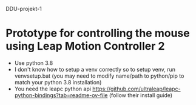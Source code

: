 DDU-projekt-1

# Prototype for controlling the mouse using Leap Motion Controller 2
- Use python 3.8
- I don't know how to setup a venv correctly so to setup venv, run venvsetup.bat (you may need to modify name/path to python/pip to match your python 3.8 installation)
- You need the leapc python api https://github.com/ultraleap/leapc-python-bindings?tab=readme-ov-file (follow their install guide)